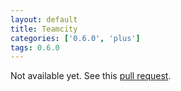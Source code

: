 ```yaml
---
layout: default
title: Teamcity
categories: ['0.6.0', 'plus']
tags: 0.6.0
---
```


Not available yet. See this [pull request](https://github.com/vojtajina/testacular/pull/262).
